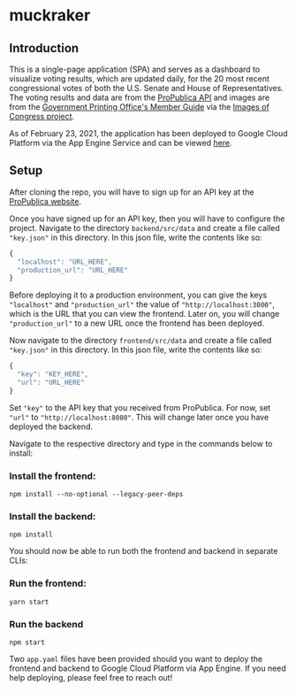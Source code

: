 # muckraker

## Introduction

This is a single-page application (SPA) and serves as a dashboard to visualize voting results, which are updated daily, for the 20 most recent congressional votes of both the U.S. Senate and House of Representatives. The voting results and data are from the [ProPublica API](https://projects.propublica.org/api-docs/congress-api/) and images are from the [Government Printing Office's Member Guide](https://memberguide.gpo.gov/) via the [Images of Congress project](https://github.com/unitedstates/images). 

As of February 23, 2021, the application has been deployed to Google Cloud Platform via the App Engine Service and can be viewed [here](https://protean-atom-304500.uc.r.appspot.com/).

## Setup

After cloning the repo, you will have to sign up for an API key at the [ProPublica website](https://www.propublica.org/datastore/api/propublica-congress-api).

Once you have signed up for an API key, then you will have to configure the project. Navigate to the directory `backend/src/data` and create a file called `"key.json"` in this directory. In this json file, write the contents like so:

```JavaScript
{
  "localhost": "URL_HERE",
  "production_url": "URL_HERE"
}
```

Before deploying it to a production environment, you can give the keys `"localhost"` and `"production_url"` the value of `"http://localhost:3000"`, which is the URL that you can view the frontend. Later on, you will change `"production_url"` to a new URL once the frontend has been deployed.

Now navigate to the directory `frontend/src/data` and create a file called `"key.json"` in this directory. In this json file, write the contents like so:

```JavaScript
{
  "key": "KEY_HERE",
  "url": "URL_HERE"
}
```

Set `"key"` to the API key that you received from ProPublica. For now, set `"url"` to `"http://localhost:8080"`. This will change later once you have deployed the backend.

Navigate to the respective directory and type in the commands below to install:

### Install the frontend:

`npm install --no-optional --legacy-peer-deps`

### Install the backend: 

`npm install`

You should now be able to run both the frontend and backend in separate CLIs:

### Run the frontend:

`yarn start`

### Run the backend

`npm start`

Two `app.yaml` files have been provided should you want to deploy the frontend and backend to Google Cloud Platform via App Engine. If you need help deploying, please feel free to reach out!